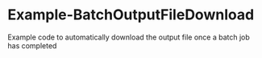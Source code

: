 # Example-BatchOutputFileDownload

Example code to automatically download the output file once a batch job has completed
